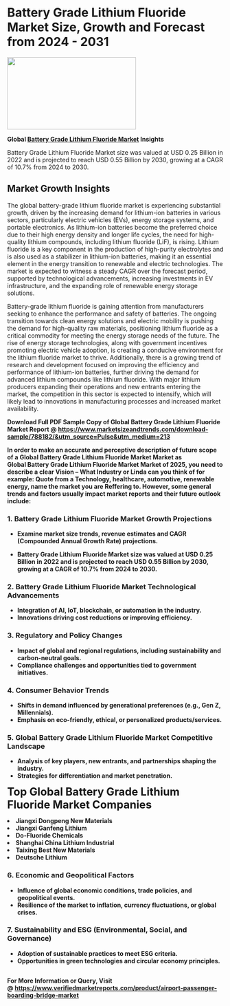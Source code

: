 <H1>Battery Grade Lithium Fluoride Market Size, Growth and Forecast from 2024 - 2031</H1><img class="aligncenter size-medium wp-image-584254" src="https://thirdeyenews.in/wp-content/uploads/2024/09/Global-Market-Research-300x168.jpeg" alt="" width="300" height="168" /><p><strong>Global&nbsp;<a href="https://www.marketsizeandtrends.com/download-sample/788182/&amp;utm_source=Pulse&amp;utm_medium=213">Battery Grade Lithium Fluoride Market</a> Insights</strong></p><p>Battery Grade Lithium Fluoride Market size was valued at USD 0.25 Billion in 2022 and is projected to reach USD 0.55 Billion by 2030, growing at a CAGR of 10.7% from 2024 to 2030.</p><p><h2>Market Growth Insights</h2> <p>The global battery-grade lithium fluoride market is experiencing substantial growth, driven by the increasing demand for lithium-ion batteries in various sectors, particularly electric vehicles (EVs), energy storage systems, and portable electronics. As lithium-ion batteries become the preferred choice due to their high energy density and longer life cycles, the need for high-quality lithium compounds, including lithium fluoride (LiF), is rising. Lithium fluoride is a key component in the production of high-purity electrolytes and is also used as a stabilizer in lithium-ion batteries, making it an essential element in the energy transition to renewable and electric technologies. The market is expected to witness a steady CAGR over the forecast period, supported by technological advancements, increasing investments in EV infrastructure, and the expanding role of renewable energy storage solutions.</p> <p><strong></strong></p> <p>Battery-grade lithium fluoride is gaining attention from manufacturers seeking to enhance the performance and safety of batteries. The ongoing transition towards clean energy solutions and electric mobility is pushing the demand for high-quality raw materials, positioning lithium fluoride as a critical commodity for meeting the energy storage needs of the future. The rise of energy storage technologies, along with government incentives promoting electric vehicle adoption, is creating a conducive environment for the lithium fluoride market to thrive. Additionally, there is a growing trend of research and development focused on improving the efficiency and performance of lithium-ion batteries, further driving the demand for advanced lithium compounds like lithium fluoride. With major lithium producers expanding their operations and new entrants entering the market, the competition in this sector is expected to intensify, which will likely lead to innovations in manufacturing processes and increased market availability.</p> <p><strong></p><p><span class=""><strong>Download Full PDF Sample Copy of Global Battery Grade Lithium Fluoride Market Report</strong> @ <a href="https://www.marketsizeandtrends.com/download-sample/788182/&amp;utm_source=Pulse&amp;utm_medium=213" target="_blank">https://www.marketsizeandtrends.com/download-sample/788182/&amp;utm_source=Pulse&amp;utm_medium=213</a></span></p><p>In order to make an accurate and perceptive description of future scope of a Global&nbsp;Battery Grade Lithium Fluoride Market Market as Global&nbsp;Battery Grade Lithium Fluoride Market Market of 2025, you need to describe a clear Vision &ndash; What Industry or Linda can you think of for example: Quote from a Technology, healthcare, automotive, renewable energy, name the market you are Reffering to. However, some general trends and factors usually impact market reports and their future outlook include:</p><h3>1.&nbsp;<strong>Battery Grade Lithium Fluoride Market Growth Projections</strong></h3><ul><li>Examine market size trends, revenue estimates and CAGR (Compounded Annual Growth Rate) projections.</li><li><p>Battery Grade Lithium Fluoride Market size was valued at USD 0.25 Billion in 2022 and is projected to reach USD 0.55 Billion by 2030, growing at a CAGR of 10.7% from 2024 to 2030.</p></li></ul><h3>2.&nbsp;<strong>Battery Grade Lithium Fluoride Market Technological Advancements</strong></h3><ul><li>Integration of AI, IoT, blockchain, or automation in the industry.</li><li>Innovations driving cost reductions or improving efficiency.</li></ul><h3>3.&nbsp;<strong>Regulatory and Policy Changes</strong></h3><ul><li>Impact of global and regional regulations, including sustainability and carbon-neutral goals.</li><li>Compliance challenges and opportunities tied to government initiatives.</li></ul><h3>4.&nbsp;<strong>Consumer Behavior Trends</strong></h3><ul><li>Shifts in demand influenced by generational preferences (e.g., Gen Z, Millennials).</li><li>Emphasis on eco-friendly, ethical, or personalized products/services.</li></ul><h3>5.&nbsp;<strong>Global Battery Grade Lithium Fluoride Market Competitive Landscape</strong></h3><ul><li>Analysis of key players, new entrants, and partnerships shaping the industry.</li><li>Strategies for differentiation and market penetration.</li></ul><p data-pm-slice="1 1 []"><span style="color: inherit; font-family: inherit; font-size: 25px;">Top Global Battery Grade Lithium Fluoride Market Companies</span></p><div class="" data-test-id=""><p><li>Jiangxi Dongpeng New Materials</li><li> Jiangxi Ganfeng Lithium</li><li> Do-Fluoride Chemicals</li><li> Shanghai China Lithium Industrial</li><li> Taixing Best New Materials</li><li> Deutsche Lithium</li></p></div><h3>6.&nbsp;<strong>Economic and Geopolitical Factors</strong></h3><ul><li>Influence of global economic conditions, trade policies, and geopolitical events.</li><li>Resilience of the market to inflation, currency fluctuations, or global crises.</li></ul><h3>7.&nbsp;<strong>Sustainability and ESG (Environmental, Social, and Governance)</strong></h3><ul><li>Adoption of sustainable practices to meet ESG criteria.</li><li>Opportunities in green technologies and circular economy principles.</li></ul><h2><strong style="font-size: 14px;">For More Information or Query, Visit @&nbsp;</strong><a style="background-color: #ffffff; font-size: 14px;" href="https://www.marketsizeandtrends.com/report/battery-grade-lithium-fluoride-market/" target="_blank">https://www.verifiedmarketreports.com/product/airport-passenger-boarding-bridge-market</a></h2>
